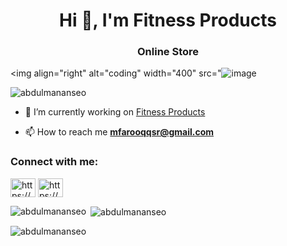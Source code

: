 <h1 align="center">Hi 👋, I'm Fitness Products</h1>
<h3 align="center">Online Store</h3>

<img align="right" alt="coding" width="400" src="![image](https://github.com/abdulmananseo/abdulmananseo/assets/165247849/df1c9779-5f6b-49d7-a88b-bd9501981a3e)
>

<p align="left"> <img src="https://komarev.com/ghpvc/?username=abdulmananseo&label=Profile%20views&color=0e75b6&style=flat" alt="abdulmananseo" /> </p>

- 🔭 I’m currently working on [Fitness Products](https://www.facebook.com/mfarooqqskr)

- 📫 How to reach me **mfarooqqsr@gmail.com**

<h3 align="left">Connect with me:</h3>
<p align="left">
<a href="https://fb.com/https://www.facebook.com/mfarooqqskr" target="blank"><img align="center" src="https://raw.githubusercontent.com/rahuldkjain/github-profile-readme-generator/master/src/images/icons/Social/facebook.svg" alt="https://www.facebook.com/mfarooqqskr" height="30" width="40" /></a>
<a href="https://instagram.com/https://www.instagram.com/online_products_gift/" target="blank"><img align="center" src="https://raw.githubusercontent.com/rahuldkjain/github-profile-readme-generator/master/src/images/icons/Social/instagram.svg" alt="https://www.instagram.com/online_products_gift/" height="30" width="40" /></a>
</p>

<p><img align="left" src="https://github-readme-stats.vercel.app/api/top-langs?username=abdulmananseo&show_icons=true&locale=en&layout=compact" alt="abdulmananseo" /></p>

<p>&nbsp;<img align="center" src="https://github-readme-stats.vercel.app/api?username=abdulmananseo&show_icons=true&locale=en" alt="abdulmananseo" /></p>

<p><img align="center" src="https://github-readme-streak-stats.herokuapp.com/?user=abdulmananseo&" alt="abdulmananseo" /></p>
